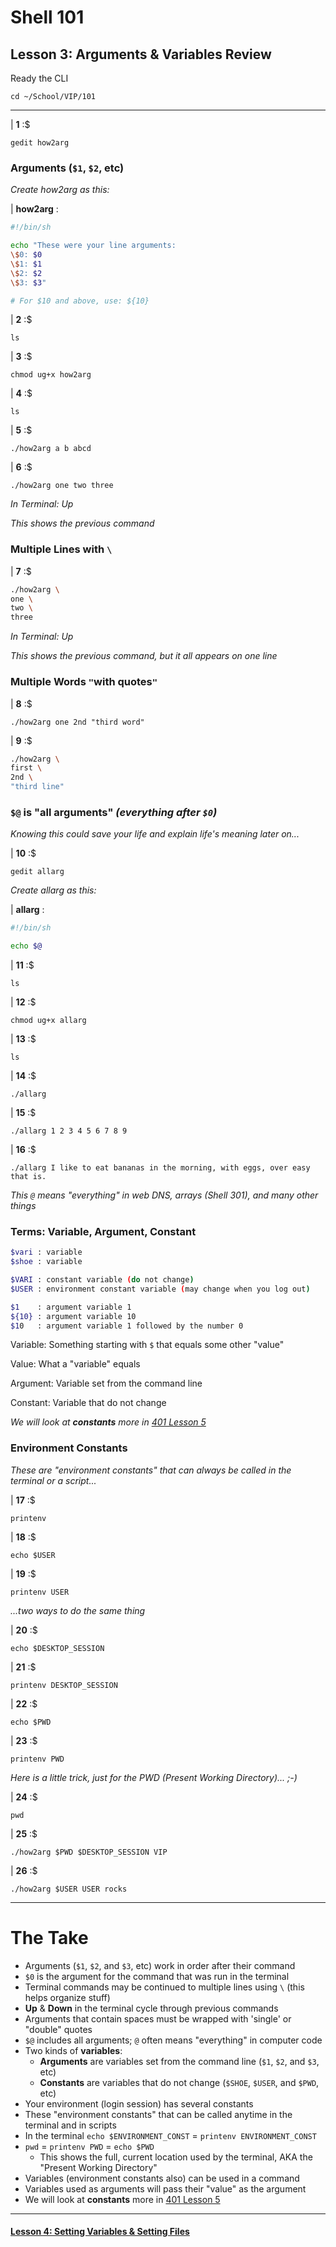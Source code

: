 # Shell 101
## Lesson 3: Arguments & Variables Review

Ready the CLI

`cd ~/School/VIP/101`

___

| **1** :$

```console
gedit how2arg
```

### Arguments (`$1`, `$2`, etc)

*Create how2arg as this:*

| **how2arg** :

```sh
#!/bin/sh

echo "These were your line arguments:
\$0: $0
\$1: $1
\$2: $2
\$3: $3"

# For $10 and above, use: ${10}
```

| **2** :$

```console
ls
```

| **3** :$

```console
chmod ug+x how2arg
```

| **4** :$

```console
ls
```

| **5** :$

```console
./how2arg a b abcd
```

| **6** :$

```console
./how2arg one two three
```

*In Terminal: Up*

*This shows the previous command*

### Multiple Lines with `\`

| **7** :$
```sh
./how2arg \
one \
two \
three
```

*In Terminal: Up*

*This shows the previous command, but it all appears on one line*

### Multiple Words `"`with quotes`"`

| **8** :$

```console
./how2arg one 2nd "third word"
```

| **9** :$
```sh
./how2arg \
first \
2nd \
"third line"
```

### `$@` is "all arguments" *(everything after `$0`)*

*Knowing this could save your life and explain life's meaning later on...*

| **10** :$

```console
gedit allarg
```

*Create allarg as this:*

| **allarg** :

```sh
#!/bin/sh

echo $@
```

| **11** :$

```console
ls
```

| **12** :$

```console
chmod ug+x allarg
```

| **13** :$

```console
ls
```

| **14** :$

```console
./allarg
```

| **15** :$

```console
./allarg 1 2 3 4 5 6 7 8 9
```

| **16** :$

```console
./allarg I like to eat bananas in the morning, with eggs, over easy that is.
```

*This `@` means "everything" in web DNS, arrays (Shell 301), and many other things*

### Terms: Variable, Argument, Constant
```sh
$vari : variable
$shoe : variable

$VARI : constant variable (do not change)
$USER : environment constant variable (may change when you log out)

$1    : argument variable 1
${10} : argument variable 10
$10   : argument variable 1 followed by the number 0
```

Variable: Something starting with `$` that equals some other "value"

Value: What a "variable" equals

Argument: Variable set from the command line

Constant: Variable that do not change

*We will look at* ***constants*** *more in [401 Lesson 5](https://github.com/inkVerb/vip/blob/master/401/Lesson-05.md#viii-readonly-variables-constants)*

### Environment Constants

*These are "environment constants" that can always be called in the terminal or a script...*

| **17** :$

```console
printenv
```

| **18** :$

```console
echo $USER
```

| **19** :$

```console
printenv USER
```

*...two ways to do the same thing*

| **20** :$

```console
echo $DESKTOP_SESSION
```

| **21** :$

```console
printenv DESKTOP_SESSION
```

| **22** :$

```console
echo $PWD
```

| **23** :$

```console
printenv PWD
```

*Here is a little trick, just for the PWD (Present Working Directory)... ;-)*

| **24** :$

```console
pwd
```

| **25** :$

```console
./how2arg $PWD $DESKTOP_SESSION VIP
```

| **26** :$

```console
./how2arg $USER USER rocks
```

___

# The Take

- Arguments (`$1`, `$2`, and `$3`, etc) work in order after their command
- `$0` is the argument for the command that was run in the terminal
- Terminal commands may be continued to multiple lines using `\` (this helps organize stuff)
- **Up** & **Down** in the terminal cycle through previous commands
- Arguments that contain spaces must be wrapped with 'single' or "double" quotes
- `$@` includes all arguments; `@` often means "everything" in computer code
- Two kinds of **variables**:
  - **Arguments** are variables set from the command line (`$1`, `$2`, and `$3`, etc)
  - **Constants** are variables that do not change (`$SHOE`, `$USER`, and `$PWD`, etc)
- Your environment (login session) has several constants
- These "environment constants" that can be called anytime in the terminal and in scripts
- In the terminal `echo $ENVIRONMENT_CONST` = `printenv ENVIRONMENT_CONST`
- `pwd` = `printenv PWD` = `echo $PWD`
  - This shows the full, current location used by the terminal, AKA the "Present Working Directory"
- Variables (environment constants also) can be used in a command
- Variables used as arguments will pass their "value" as the argument
- We will look at **constants**  more in [401 Lesson 5](https://github.com/inkVerb/vip/blob/master/401/Lesson-05.md#viii-readonly-variables-constants)
___

#### [Lesson 4: Setting Variables & Setting Files](https://github.com/inkVerb/vip/blob/master/101/Lesson-04.md)
